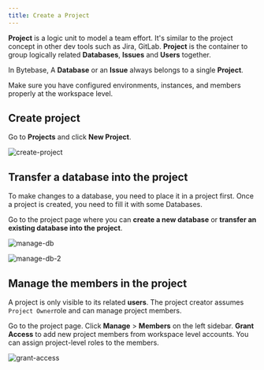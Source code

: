 ```yaml
---
title: Create a Project
---
```


**Project** is a logic unit to model a team effort. It's similar to the project concept in other dev tools such as Jira, GitLab. **Project** is the container to group logically related **Databases**, **Issues** and **Users** together.

In Bytebase, A **Database** or an **Issue** always belongs to a single **Project**.

Make sure you have configured environments, instances, and members properly at the workspace level.

## Create project

Go to **Projects** and click **New Project**.

![create-project](/content/docs/get-started/step-by-step/create-a-project/create-project.webp)

## Transfer a database into the project

To make changes to a database, you need to place it in a project first. Once a project is created, you need to fill it with some Databases.

Go to the project page where you can **create a new database** or **transfer an existing database into the project**.

![manage-db](/content/docs/get-started/step-by-step/create-a-project/manage-db.webp)

![manage-db-2](/content/docs/get-started/step-by-step/create-a-project/manage-db-2.webp)

## Manage the members in the project

A project is only visible to its related **users**. The project creator assumes `Project Owner`role and can manage project members.

Go to the project page. Click **Manage** > **Members** on the left sidebar. **Grant Access** to add new project members from workspace level accounts. You can assign project-level roles to the members.

![grant-access](/content/docs/get-started/step-by-step/create-a-project/grant-access.webp)
